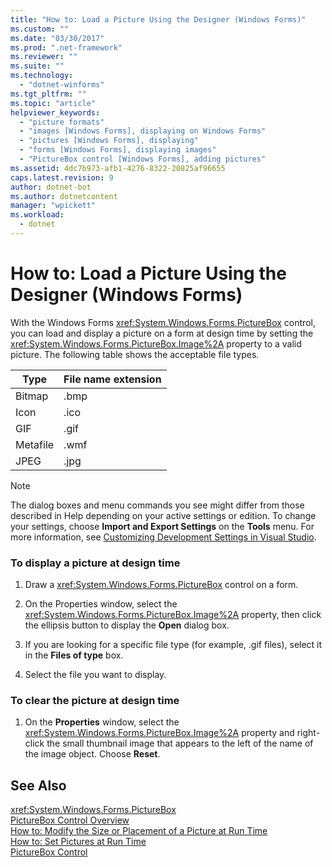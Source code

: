 ```yaml
---
title: "How to: Load a Picture Using the Designer (Windows Forms)"
ms.custom: ""
ms.date: "03/30/2017"
ms.prod: ".net-framework"
ms.reviewer: ""
ms.suite: ""
ms.technology: 
  - "dotnet-winforms"
ms.tgt_pltfrm: ""
ms.topic: "article"
helpviewer_keywords: 
  - "picture formats"
  - "images [Windows Forms], displaying on Windows Forms"
  - "pictures [Windows Forms], displaying"
  - "forms [Windows Forms], displaying images"
  - "PictureBox control [Windows Forms], adding pictures"
ms.assetid: 4dc7b973-afb1-4276-8322-20825af96655
caps.latest.revision: 9
author: dotnet-bot
ms.author: dotnetcontent
manager: "wpickett"
ms.workload: 
  - dotnet
---
```

# How to: Load a Picture Using the Designer (Windows Forms)
With the Windows Forms <xref:System.Windows.Forms.PictureBox> control, you can load and display a picture on a form at design time by setting the <xref:System.Windows.Forms.PictureBox.Image%2A> property to a valid picture. The following table shows the acceptable file types.  
  
|Type|File name extension|  
|----------|-------------------------|  
|Bitmap|.bmp|  
|Icon|.ico|  
|GIF|.gif|  
|Metafile|.wmf|  
|JPEG|.jpg|  
  
> [!NOTE]
>  The dialog boxes and menu commands you see might differ from those described in Help depending on your active settings or edition. To change your settings, choose **Import and Export Settings** on the **Tools** menu. For more information, see [Customizing Development Settings in Visual Studio](http://msdn.microsoft.com/library/22c4debb-4e31-47a8-8f19-16f328d7dcd3).  
  
### To display a picture at design time  
  
1.  Draw a <xref:System.Windows.Forms.PictureBox> control on a form.  
  
2.  On the Properties window, select the <xref:System.Windows.Forms.PictureBox.Image%2A> property, then click the ellipsis button to display the **Open** dialog box.  
  
3.  If you are looking for a specific file type (for example, .gif files), select it in the **Files of type** box.  
  
4.  Select the file you want to display.  
  
### To clear the picture at design time  
  
1.  On the **Properties** window, select the <xref:System.Windows.Forms.PictureBox.Image%2A> property and right-click the small thumbnail image that appears to the left of the name of the image object. Choose **Reset**.  
  
## See Also  
 <xref:System.Windows.Forms.PictureBox>  
 [PictureBox Control Overview](../../../../docs/framework/winforms/controls/picturebox-control-overview-windows-forms.md)  
 [How to: Modify the Size or Placement of a Picture at Run Time](../../../../docs/framework/winforms/controls/how-to-modify-the-size-or-placement-of-a-picture-at-run-time-windows-forms.md)  
 [How to: Set Pictures at Run Time](../../../../docs/framework/winforms/controls/how-to-set-pictures-at-run-time-windows-forms.md)  
 [PictureBox Control](../../../../docs/framework/winforms/controls/picturebox-control-windows-forms.md)
